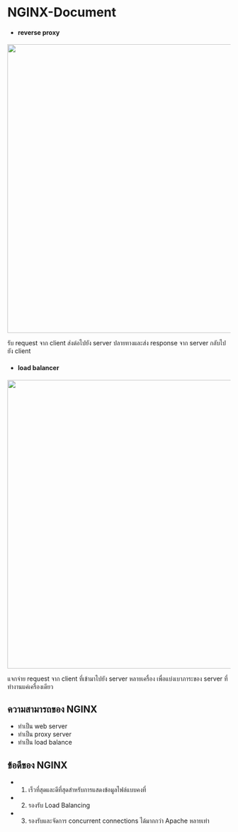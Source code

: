 # NGINX-Document

- #### reverse proxy 

<p align="center" ><img width="650px" src="https://user-images.githubusercontent.com/15135199/93990294-2632e900-fdb5-11ea-9313-8ee570f41b40.png"/></p>


  รับ request จาก client ส่งต่อไปยัง server ปลายทางและส่ง response จาก server กลับไปยัง client

- #### load balancer 

<p align="center" ><img width="650px" src="https://user-images.githubusercontent.com/15135199/93993317-ccccb900-fdb8-11ea-97fc-84c7f5cefa91.png"/></p>

  แจกจ่าย request จาก client ที่เข้ามาไปยัง server หลายเครื่อง เพื่อแบ่งเบาภาระของ server ที่ทำงานแค่เครื่องเดียว


## ความสามารถของ NGINX

- ทำเป็น web server
- ทำเป็น proxy server
- ทำเป็น load balance 

## ข้อดีของ NGINX

- 1. เร็วที่สุดและดีที่สุดสำหรับการแสดงข้อมูลไฟล์แบบคงที่

- 2. รองรับ Load Balancing

- 3. รองรับและจัดการ  concurrent connections ได้มากกว่า Apache หลายเท่า
